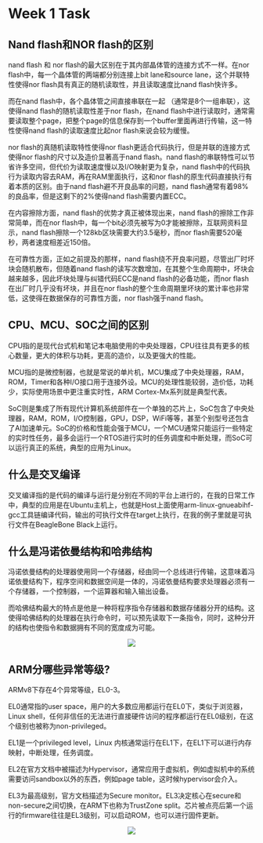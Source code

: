 ﻿# Week 1 Task

## Nand flash和NOR flash的区别
nand flash 和 nor flash的最大区别在于其内部晶体管的连接方式不一样。在nor flash中，每一个晶体管的两端都分别连接上bit lane和source lane，这个并联特性使得nor flash具有真正的随机读取性，并且读取速度比nand flash快许多。

而在nand flash中，各个晶体管之间直接串联在一起 （通常是8个一组串联），这使得nand flash的随机读取性差于nor flash，在nand flash中进行读取时，通常需要读取整个page，把整个page的信息保存到一个buffer里面再进行传输，这一特性使得nand flash的读取速度比起nor flash来说会较为缓慢。

nor flash的真随机读取特性使得nor flash更适合代码执行，但是并联的连接方式使得nor flash的尺寸以及造价显著高于nand flash。nand flash的串联特性可以节省许多空间，但代价为读取速度慢以及I/O映射更为复杂，nand flash中的代码执行为读取内容去RAM，再在RAM里面执行，这和nor flash的原生代码直接执行有着本质的区别。由于nand flash避不开良品率的问题，nand flash通常有着98%的良品率，但是这剩下的2%使得nand flash需要内置ECC。

在内容擦除方面，nand flash的优势才真正被体现出来，nand flash的擦除工作非常简单，而在nor flash中，每一个bit必须先被写为0才能被擦除，互联网资料显示，nand flash擦除一个128kb区块需要大约3.5毫秒，而nor flash需要520毫秒，两者速度相差近150倍。

在可靠性方面，正如之前提及的那样，nand flash绕不开良率问题，尽管出厂时坏块会随机散布，但随着nand flash的读写次数增加，在其整个生命周期中，坏块会越来越多，因此坏块处理与纠错代码ECC是nand flash的必备功能，而nor flash在出厂时几乎没有坏块，并且在nor flash的整个生命周期里坏块的累计率也非常低，这使得在数据保存的可靠性方面，nor flash强于nand flash。

## CPU、MCU、SOC之间的区别
CPU指的是现代台式机和笔记本电脑使用的中央处理器，CPU往往具有更多的核心数量，更大的体积与功耗，更高的造价，以及更强大的性能。

MCU指的是微控制器，也就是常说的单片机，MCU集成了中央处理器，RAM，ROM，Timer和各种I/O接口用于连接外设。MCU的处理性能较弱，造价低，功耗少，实际使用场景中更注重实时性，ARM Cortex-Mx系列就是典型代表。

SoC则是集成了所有现代计算机系统部件在一个单独的芯片上，SoC包含了中央处理器，RAM，ROM，I/O控制器，GPU，DSP，WiFi等等，甚至个别型号还包含了AI加速单元。SoC的价格和性能会强于MCU，一个MCU通常只能运行一些特定的实时性任务，最多会运行一个RTOS进行实时的任务调度和中断处理，而SoC可以运行真正的系统，典型的应用为Linux。

## 什么是交叉编译
交叉编译指的是代码的编译与运行是分别在不同的平台上进行的，在我的日常工作中，典型的应用是在Ubuntu主机上，也就是Host上面使用arm-linux-gnueabihf-gcc工具链编译代码，输出的可执行文件在target上执行，在我的例子里就是可执行文件在BeagleBone Black上运行。

## 什么是冯诺依曼结构和哈弗结构
冯诺依曼结构的处理器使用同一个存储器，经由同一个总线进行传输，这意味着冯诺依曼结构下，程序空间和数据空间是一体的，冯诺依曼结构要求处理器必须有一个存储器，一个控制器，一个运算器和输入输出设备。

而哈佛结构最大的特点是他是一种将程序指令存储器和数据存储器分开的结构。这使得哈佛结构的处理器在执行命令时，可以预先读取下一条指令，同时，这种分开的结构也使指令和数据拥有不同的宽度成为可能。
<div align=center>
<img src="https://pica.zhimg.com/70/v2-3333594d99b4c825d99737d7d771b99c_1440w.avis?source=172ae18b&biz_tag=Post">
</div>

## ARM分哪些异常等级?
ARMv8下存在4个异常等级，EL0-3。

EL0通常指的user space，用户的大多数应用都运行在EL0下，类似于浏览器，Linux shell，任何非信任的无法进行直接硬件访问的程序都运行在EL0级别，在这个级别也被称为non-privileged。

EL1是一个privileged level，Linux 内核通常运行在EL1下，在EL1下可以进行内存映射，中断处理，任务调度。

EL2在官方文档中被描述为Hypervisor，通常应用于虚拟机，例如虚拟机中的系统需要访问sandbox以外的东西，例如page table，这时候hypervisor会介入。

EL3为最高级别，官方文档描述为Secure monitor。EL3决定核心在secure和non-secure之间切换，在ARM下也称为TrustZone split。芯片被点亮后第一个运行的firmware往往是EL3级别，可以启动ROM，也可以进行固件更新。

<div align=center>
<img src="https://documentation-service.arm.com/static/67ac57fb091bfc3e0a9479d7?token=">
</div>
